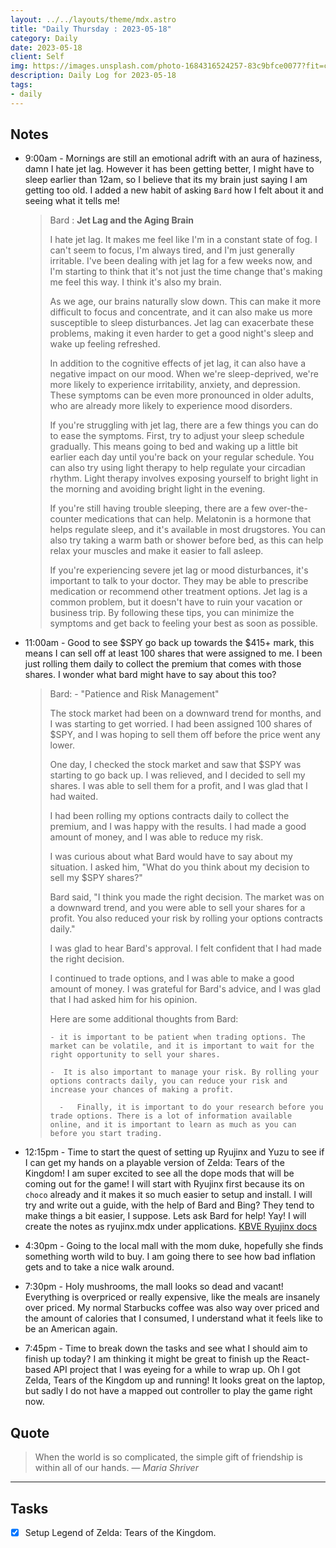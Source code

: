 ```yaml
---
layout: ../../layouts/theme/mdx.astro
title: "Daily Thursday : 2023-05-18"
category: Daily
date: 2023-05-18
client: Self
img: https://images.unsplash.com/photo-1684316524257-83c9bfce0077?fit=crop&q=85&w=1400&h=700
description: Daily Log for 2023-05-18
tags:
- daily
---
```


## Notes

- 9:00am - Mornings are still an emotional adrift with an aura of haziness, damn I hate jet lag. However it has been getting better, I might have to sleep earlier than 12am, so I believe that its my brain just saying I am getting too old.  I added a new habit of asking `Bard` how I felt about it and seeing what it tells me!
  > Bard : **Jet Lag and the Aging Brain**
  > 
  > I hate jet lag. It makes me feel like I'm in a constant state of fog. I can't seem to focus, I'm always tired, and I'm just generally irritable. I've been dealing with jet lag for a few weeks now, and I'm starting to think that it's not just the time change that's making me feel this way. I think it's also my brain.
  > 
  > As we age, our brains naturally slow down. This can make it more difficult to focus and concentrate, and it can also make us more susceptible to sleep disturbances. Jet lag can exacerbate these problems, making it even harder to get a good night's sleep and wake up feeling refreshed.
  > 
  > In addition to the cognitive effects of jet lag, it can also have a negative impact on our mood. When we're sleep-deprived, we're more likely to experience irritability, anxiety, and depression. These symptoms can be even more pronounced in older adults, who are already more likely to experience mood disorders.
  > 
  > If you're struggling with jet lag, there are a few things you can do to ease the symptoms. First, try to adjust your sleep schedule gradually. This means going to bed and waking up a little bit earlier each day until you're back on your regular schedule. You can also try using light therapy to help regulate your circadian rhythm. Light therapy involves exposing yourself to bright light in the morning and avoiding bright light in the evening.
  > 
  > If you're still having trouble sleeping, there are a few over-the-counter medications that can help. Melatonin is a hormone that helps regulate sleep, and it's available in most drugstores. You can also try taking a warm bath or shower before bed, as this can help relax your muscles and make it easier to fall asleep.
  > 
  > If you're experiencing severe jet lag or mood disturbances, it's important to talk to your doctor. They may be able to prescribe medication or recommend other treatment options.
  > Jet lag is a common problem, but it doesn't have to ruin your vacation or business trip. By following these tips, you can minimize the symptoms and get back to feeling your best as soon as possible.
- 11:00am - Good to see $SPY go back up towards the $415+ mark, this means I can sell off at least 100 shares that were assigned to me. I been just rolling them daily to collect the premium that comes with those shares. I wonder what bard might have to say about this too?
  > Bard: -   "Patience and Risk Management"
  > 
  > The stock market had been on a downward trend for months, and I was starting to get worried. I had been assigned 100 shares of $SPY, and I was hoping to sell them off before the price went any lower.
  > 
  > One day, I checked the stock market and saw that $SPY was starting to go back up. I was relieved, and I decided to sell my shares. I was able to sell them for a profit, and I was glad that I had waited.
  > 
  > I had been rolling my options contracts daily to collect the premium, and I was happy with the results. I had made a good amount of money, and I was able to reduce my risk.
  > 
  > I was curious about what Bard would have to say about my situation. I asked him, "What do you think about my decision to sell my $SPY shares?"
  > 
  > Bard said, "I think you made the right decision. The market was on a downward trend, and you were able to sell your shares for a profit. You also reduced your risk by rolling your options contracts daily."
  > 
  > I was glad to hear Bard's approval. I felt confident that I had made the right decision.
  > 
  > I continued to trade options, and I was able to make a good amount of money. I was grateful for Bard's advice, and I was glad that I had asked him for his opinion.
  > 
  > Here are some additional thoughts from Bard:
  > 
  > 	- it is important to be patient when trading options. The market can be volatile, and it is important to wait for the right opportunity to sell your shares.
  > 
  > 	-  It is also important to manage your risk. By rolling your options contracts daily, you can reduce your risk and increase your chances of making a profit.
  > 	
  > 	  -   Finally, it is important to do your research before you trade options. There is a lot of information available online, and it is important to learn as much as you can before you start trading.

- 12:15pm - Time to start the quest of setting up Ryujinx and Yuzu to see if I can get my hands on a playable version of Zelda: Tears of the Kingdom! I am super excited to see all the dope mods that will be coming out for the game! I will start with Ryujinx first because its on `choco` already and it makes it so much easier to setup and install. I will try and write out a guide, with the help of Bard and Bing? They tend to make things a bit easier, I suppose. Lets ask Bard for help! Yay!
  I will create the notes as ryujinx.mdx under applications. [KBVE Ryujinx docs](https://kbve.com/application/ryujinx/)
- 4:30pm - Going to the local mall with the mom duke, hopefully she finds something worth wild to buy. I am going there to see how bad inflation gets and to take a nice walk around. 
- 7:30pm - Holy mushrooms, the mall looks so dead and vacant! Everything is overpriced or really expensive, like the meals are insanely over priced. My normal Starbucks coffee was also way over priced and the amount of calories that I consumed, I understand what it feels like to be an American again. 
- 7:45pm - Time to break down the tasks and see what I should aim to finish up today? I am thinking it might be great to finish up the React-based API project that I was eyeing for a while to wrap up. Oh I got Zelda, Tears of the Kingdom up and running! It looks great on the laptop, but sadly I do not have a mapped out controller to play the game right now.
## Quote

> When the world is so complicated, the simple gift of friendship is within all of our hands.
> — <cite>Maria Shriver</cite>

---

## Tasks

- [x] Setup Legend of Zelda: Tears of the Kingdom.